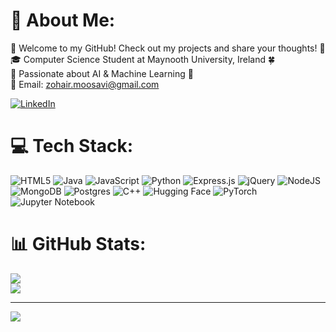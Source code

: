 # 💫 About Me:
🌟 Welcome to my GitHub! Check out my projects and share your thoughts! 🚀<br>🎓 Computer Science Student at Maynooth University, Ireland 🍀<br>🤖 Passionate about AI & Machine Learning 🧠<br>📧 Email: zohair.moosavi@gmail.com<br>
  
[![LinkedIn](https://img.shields.io/badge/LinkedIn-%230077B5.svg?logo=linkedin&logoColor=white)](https://www.linkedin.com/in/zohair-moosavi-22161b288?lipi=urn%3Ali%3Apage%3Ad_flagship3_profile_view_base_contact_details%3BFOCebzT7RAKNvqVKwWvN6A%3D%3D) 

# 💻 Tech Stack:
![HTML5](https://img.shields.io/badge/html5-%23E34F26.svg?style=for-the-badge&logo=html5&logoColor=white) ![Java](https://img.shields.io/badge/java-%23ED8B00.svg?style=for-the-badge&logo=openjdk&logoColor=white) ![JavaScript](https://img.shields.io/badge/javascript-%23323330.svg?style=for-the-badge&logo=javascript&logoColor=%23F7DF1E) ![Python](https://img.shields.io/badge/python-3670A0?style=for-the-badge&logo=python&logoColor=ffdd54) ![Express.js](https://img.shields.io/badge/express.js-%23404d59.svg?style=for-the-badge&logo=express&logoColor=%2361DAFB) ![jQuery](https://img.shields.io/badge/jquery-%230769AD.svg?style=for-the-badge&logo=jquery&logoColor=white) ![NodeJS](https://img.shields.io/badge/node.js-6DA55F?style=for-the-badge&logo=node.js&logoColor=white) ![MongoDB](https://img.shields.io/badge/MongoDB-%234ea94b.svg?style=for-the-badge&logo=mongodb&logoColor=white) ![Postgres](https://img.shields.io/badge/postgres-%23316192.svg?style=for-the-badge&logo=postgresql&logoColor=white) ![C++](https://img.shields.io/badge/C++-%2300599C.svg?style=for-the-badge&logo=c%2B%2B&logoColor=white) ![Hugging Face](https://img.shields.io/badge/Hugging%20Face-%23FFD700.svg?style=for-the-badge&logo=huggingface&logoColor=black)
![PyTorch](https://img.shields.io/badge/PyTorch-%23EE4C2C.svg?style=for-the-badge&logo=pytorch&logoColor=white) ![Jupyter Notebook](https://img.shields.io/badge/Jupyter-%23F37626.svg?style=for-the-badge&logo=jupyter&logoColor=white)
# 📊 GitHub Stats:
![](https://github-readme-streak-stats.herokuapp.com/?user=Zohair23&theme=tokyonight&hide_border=true)<br/>
![](https://github-readme-stats.vercel.app/api/top-langs/?username=Zohair23&theme=tokyonight&hide_border=true&include_all_commits=false&count_private=false&layout=compact)

---
[![](https://visitcount.itsvg.in/api?id=Zohair23&icon=9&color=8)](https://visitcount.itsvg.in)

<!-- Proudly created with GPRM ( https://gprm.itsvg.in ) -->
